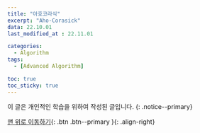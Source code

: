 ```yaml
---
title: "아호코라식"
excerpt: "Aho-Corasick"
data: 22.10.01
last_modified_at : 22.11.01

categories:
  - Algorithm
tags:
  - [Advanced Algorithm]

toc: true
toc_sticky: true
---
```

이 글은 개인적인 학습을 위하여 작성된 글입니다.
{: .notice--primary}  


[맨 위로 이동하기](#){: .btn .btn--primary }{: .align-right}